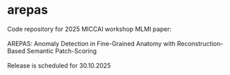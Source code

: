 # arepas
Code repository for 2025 MICCAI workshop MLMI paper: <br /> <br />
AREPAS: Anomaly Detection in Fine-Grained Anatomy with Reconstruction-Based Semantic Patch-Scoring <br /> <br />
Release is scheduled for 30.10.2025 

